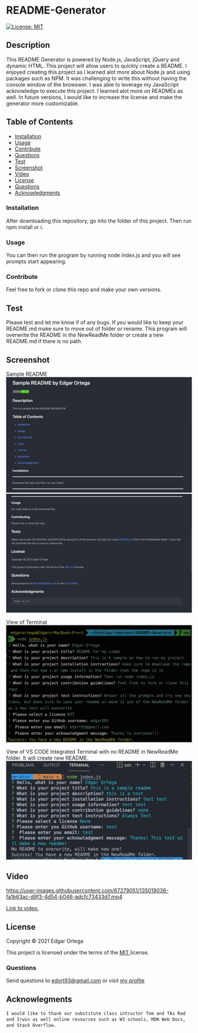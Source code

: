 # README-Generator

[![License: MIT](https://img.shields.io/badge/License-MIT-brightgreen.svg)](https://opensource.org/licenses/MIT)

## Description
This README Generator is powered by Node.js, JavaScript, jQuery and dynamic HTML. This project will allow users to quickly create a README. I enjoyed creating this project as I learned alot more about Node.js and using packages such as NPM. It was challenging to write this without having the console window of the browswer. I was able to leverage my JavaScript acknowledge to execute this project. I learned alot more on READMEs as well. In future versions, I would like to increase the license and make the generator more customizable. 

## Table of Contents

- [Installation](#installation)
- [Usage](#usage)
- [Contribute](#contribute)
- [Questions](#questions)
- [Test](#test)
- [Screenshot](#screenshot)
- [Video](#video)
- [License](#license)
- [Questions](#questions)
- [Acknowledgments](#acknowledgments)

### Installation
After downloading this repository, go into the folder of this project. Then run npm install or i.

### Usage
You can then run the program by running node index.js and you will see prompts start appearing.

### Contribute
Feel free to fork or clone this repo and make your own versions.

## Test
Please test and let me know if of any bugs. If you would like to keep your README.md make sure to move out of folder or rename. This program will overwrite the README in the NewReadMe folder or create a new README.md if there is no path.

## Screenshot 
Sample README
![plot](Images/top.png)
![plot](Images/bottom.png)

View of Terminal
![plot](Images/term.png)

View of VS CODE Integrated Terminal with no README in NewReadMe folder. It will create new README.
![plot](Images/integrated.png)

## Video
https://user-images.githubusercontent.com/87279051/135019036-fa1b63ac-d9f3-4d54-b046-adcfc73433d7.mp4

<a href ="https://watch.screencastify.com/v/3r7qDwHzMoZhsyVR1WAE" target= "_blank" > Link to video. </a> 


## License

Copyright &copy; 2021 Edgar Ortega

This project is licensed under the terms of the <a href="https://opensource.org/licenses/MIT" target= "_blank" > MIT </a> license.

### Questions

Send questions to edort93@gmail.com or visit <a href="https://github.com/edgarO93" target= "_blank" >my profile </a><br>

## Acknowlegments

```
I would like to thank our substitute class intructor Tom and TAs Rad and Irwin as well online resources such as W3 schools, MDN Web Docs, and Stack Overflow.
```
